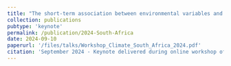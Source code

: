 ```yaml
---
title: "The short-term association between environmental variables and mortality: evidence from Europe"
collection: publications
pubtype: 'keynote'
permalink: /publication/2024-South-Africa
date: 2024-09-10 
paperurl: '/files/talks/Workshop_Climate_South_Africa_2024.pdf'
citation: 'September 2024 - Keynote delivered during online workshop of Actuarial Society of South Africa.'
---
```

